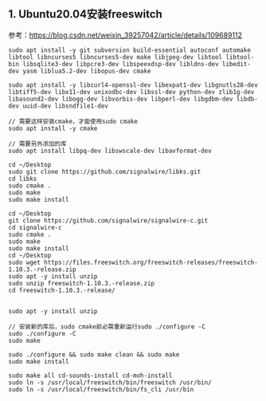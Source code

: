 ## 1. Ubuntu20.04安装freeswitch
参考：https://blog.csdn.net/weixin_39257042/article/details/109689112

    sudo apt install -y git subversion build-essential autoconf automake libtool libncurses5 libncurses5-dev make libjpeg-dev libtool libtool-bin libsqlite3-dev libpcre3-dev libspeexdsp-dev libldns-dev libedit-dev yasm liblua5.2-dev libopus-dev cmake

    sudo apt install -y libcurl4-openssl-dev libexpat1-dev libgnutls28-dev libtiff5-dev libx11-dev unixodbc-dev libssl-dev python-dev zlib1g-dev libasound2-dev libogg-dev libvorbis-dev libperl-dev libgdbm-dev libdb-dev uuid-dev libsndfile1-dev

    // 需要这样安装cmake，才能使用sudo cmake
    sudo apt install -y cmake

    // 需要另外添加的库
    sudo apt install libpq-dev libswscale-dev libavformat-dev

    cd ~/Desktop
    sudo git clone https://github.com/signalwire/libks.git
    cd libks
    sudo cmake .
    sudo make
    sudo make install
    ​
    cd ~/Desktop
    git clone https://github.com/signalwire/signalwire-c.git
    cd signalwire-c
    sudo cmake .
    sudo make
    sudo make install
    cd ~/Desktop
    sudo wget https://files.freeswitch.org/freeswitch-releases/freeswitch-1.10.3.-release.zip
    sudo apt -y install unzip
    sudo unzip freeswitch-1.10.3.-release.zip
    cd freeswitch-1.10.3.-release/
    ​
    ​
    sudo apt -y install unzip
    ​
    // 安装新的库后，sudo cmake前必需重新运行sudo ./configure -C
    sudo ./configure -C
    sudo make
    ​
    sudo ./configure && sudo make clean && sudo make
    sudo make install

    sudo make all cd-sounds-install cd-moh-install
    sudo ln -s /usr/local/freeswitch/bin/freeswitch /usr/bin/
    sudo ln -s /usr/local/freeswitch/bin/fs_cli /usr/bin
